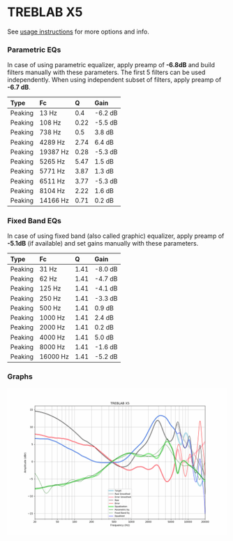 # TREBLAB X5
See [usage instructions](https://github.com/jaakkopasanen/AutoEq#usage) for more options and info.

### Parametric EQs
In case of using parametric equalizer, apply preamp of **-6.8dB** and build filters manually
with these parameters. The first 5 filters can be used independently.
When using independent subset of filters, apply preamp of **-6.7 dB**.

| Type    | Fc       |    Q | Gain    |
|:--------|:---------|:-----|:--------|
| Peaking | 13 Hz    | 0.4  | -6.2 dB |
| Peaking | 108 Hz   | 0.22 | -5.5 dB |
| Peaking | 738 Hz   | 0.5  | 3.8 dB  |
| Peaking | 4289 Hz  | 2.74 | 6.4 dB  |
| Peaking | 19387 Hz | 0.28 | -5.3 dB |
| Peaking | 5265 Hz  | 5.47 | 1.5 dB  |
| Peaking | 5771 Hz  | 3.87 | 1.3 dB  |
| Peaking | 6511 Hz  | 3.77 | -5.3 dB |
| Peaking | 8104 Hz  | 2.22 | 1.6 dB  |
| Peaking | 14166 Hz | 0.71 | 0.2 dB  |

### Fixed Band EQs
In case of using fixed band (also called graphic) equalizer, apply preamp of **-5.1dB**
(if available) and set gains manually with these parameters.

| Type    | Fc       |    Q | Gain    |
|:--------|:---------|:-----|:--------|
| Peaking | 31 Hz    | 1.41 | -8.0 dB |
| Peaking | 62 Hz    | 1.41 | -4.7 dB |
| Peaking | 125 Hz   | 1.41 | -4.1 dB |
| Peaking | 250 Hz   | 1.41 | -3.3 dB |
| Peaking | 500 Hz   | 1.41 | 0.9 dB  |
| Peaking | 1000 Hz  | 1.41 | 2.4 dB  |
| Peaking | 2000 Hz  | 1.41 | 0.2 dB  |
| Peaking | 4000 Hz  | 1.41 | 5.0 dB  |
| Peaking | 8000 Hz  | 1.41 | -1.6 dB |
| Peaking | 16000 Hz | 1.41 | -5.2 dB |

### Graphs
![](./TREBLAB%20X5.png)